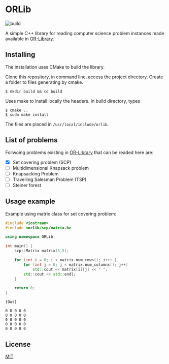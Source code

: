 # ORLib

![build](https://travis-ci.org/pinho/orlib.svg?branch=master)

A simple C++ library for reading computer science problem instances made
available in [OR-Library](http://people.brunel.ac.uk/~mastjjb/jeb/info.html).


## Installing

The installation uses CMake to build the library.

Clone this repository, in command line, access the project directory.
Create a folder to files generating by cmake.

```
$ mkdir build && cd build
```

Uses make to install locally the headers.
In build directory, types

```
$ cmake ..
$ sudo make install
```

The files are placed in `/usr/local/include/orlib`.


## List of problems

Follwoing problems existing in
[OR-Library](http://people.brunel.ac.uk/~mastjjb/jeb/info.html)
that can be readed here are:

- [X] Set covering problem (SCP)
- [ ] Multidimensional Knapsack problem
- [ ] Knapsacking Problem
- [ ] Travelling Salesman Problem (TSP)
- [ ] Steiner forest

## Usage example

Example using matrix class for set covering problem:

```c++
#include <iostream>
#include <orlib/scp/matrix.h>

using namespace ORLib;

int main() {
    scp::Matrix matrix(5,5);

    for (int i = 0; i < matrix.num_rows(); i++) {
        for (int j = 0; j < matrix.num_columns(); j++)
            std::cout << matrix[i][j] << " ";
        std::cout << std::endl;
    }

    return 0;
}
```

`[Out]`
```
0 0 0 0 0 
0 0 0 0 0 
0 0 0 0 0 
0 0 0 0 0 
0 0 0 0 0 
```

## License

[MIT](https://opensource.org/licenses/MIT)
